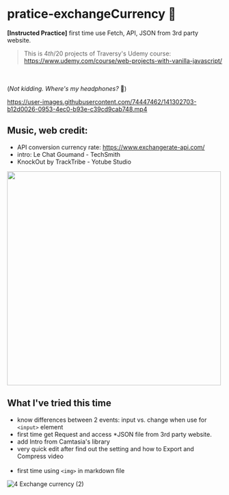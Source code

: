 # pratice-exchangeCurrency 💸
**[Instructed Practice]** first time use Fetch, API, JSON from 3rd party website.

> This is 4*th*/20 projects of Traversy's Udemy course:
> https://www.udemy.com/course/web-projects-with-vanilla-javascript/

<br></br>
(*Not kidding. Where's my headphones?* 🥽)



https://user-images.githubusercontent.com/74447462/141302703-b12d0026-0953-4ec0-b93e-c39cd9cab748.mp4

## Music, web credit:
- API conversion currency rate: https://www.exchangerate-api.com/
- intro: Le Chat Goumand - TechSmith
- KnockOut by TrackTribe - Yotube Studio

<img src="https://user-images.githubusercontent.com/74447462/141302823-da368cc1-e566-43b8-9762-30963dec51b5.png" width="500px">

## What I've tried this time
- know differences between 2 events: input vs. change when use for `<input>` element
- first time get Request and access *JSON file from 3rd party website.
- add Intro from Camtasia's library
- very quick edit after find out the setting and how to Export and Compress video
<br></br>
- first time using `<img>` in markdown file

![4 Exchange currency (2)](https://user-images.githubusercontent.com/74447462/141302848-4e8e9f61-8c3d-4229-9be6-ae511da9ec86.png)
